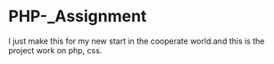 # PHP-_Assignment
I just make this for my new start in the cooperate world.and this is the project work on php, css.
